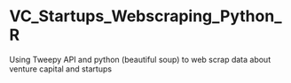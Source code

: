 # VC_Startups_Webscraping_Python_R
Using Tweepy API and python (beautiful soup) to web scrap data about venture capital and startups
